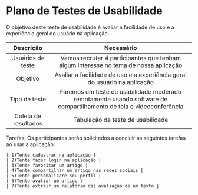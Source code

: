 # Plano de Testes de Usabilidade

O objetivo deste teste de usabilidade é avaliar a facilidade de uso e a experiência geral do usuário na aplicação.

| **Descrição** 	| **Necessário** 	|
|:---:	|:---:	|
| Usuários de teste | Vamos recrutar 4 participantes que tenham algum interesse no tema de nossa aplicação|
| Objetivo| Avaliar a facilidade de uso e a experiência geral do usuário na aplicação|
| Tipo de teste 	| Faremos um teste de usabilidade moderado remotamente usando software de compartilhamento de tela e videoconferência|
| Coleta de resultados | Tabulação de teste de usabilidade |


Tarefas: Os participantes serão solicitados a concluir as seguintes tarefas ao usar a aplicação:

    | 1)Tente cadastrar na aplicação | 
    | 2)Tente fazer login na aplicação |
    | 3)Tente favoritar um artigo |
    | 4)Tente compartilhar um artigo nas redes sociais |
    | 5)Tente personalizare seu perfil |
    | 6)Tente avaliar um artigo |
    | 7)Tente extrair um relatório das avaliação de um texto |
    
    

